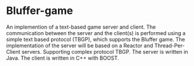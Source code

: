 # Bluffer-game
An implemention of a text-based game server and client. 
The communication between the server and the client(s) is performed using a simple text based protocol (TBGP), which supports the Bluffer game.
The implementation of the server will be based on a Reactor and Thread-Per-Client servers.
Supporting complex protocol TBGP.
The server is written in Java.
The client is written in C++ with BOOST.
